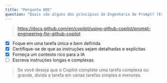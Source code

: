 ```yaml
---
title: "Pergunta 005"
question: "Quais são alguns dos princípios de Engenharia de Prompt? (Escolha três.)"
---
```



> https://docs.github.com/en/copilot/using-github-copilot/prompt-engineering-for-github-copilot
- [x] Foque em uma tarefa única e bem definida
- [x] Certifique-se de que as instruções sejam detalhadas e explícitas
- [x] Forneça um contexto rico para a IA
- [ ] Escreva instruções longas e complexas
> Se você deseja que o Copilot complete uma tarefa complexa ou grande, divida a tarefa em várias tarefas simples e menores.

